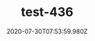 ---
title: test-436
date: 2020-07-30T07:53:59.980Z
banner_subcontent: asdfsf
category: Fact sheets
focus: Improving workplace culture
role: HR professional
organisation_size: Medium (50-249 employees)
industry: Property & Construction
content: Lorem ipsum dolor sit amet, consectetur adipiscing elit, sed do eiusmod tempor incididunt ut labore et dolore magna aliqua. Ut enim ad minim veniam, quis nostrud exercitation ullamco laboris nisi ut aliquip ex ea commodo consequat. Duis aute irure dolor in reprehenderit in voluptate velit esse cillum dolore eu fugiat nulla pariatur. Excepteur sint occaecat cupidatat non proident, sunt in culpa qui officia deserunt mollit anim id est laborum.
---